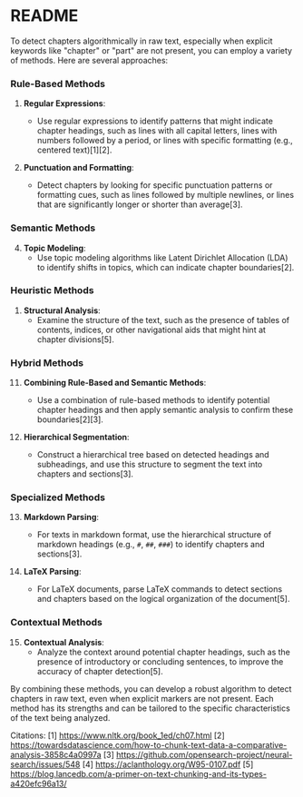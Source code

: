 # README
To detect chapters algorithmically in raw text, especially when explicit keywords like "chapter" or "part" are not present, you can employ a variety of methods. Here are several approaches:

### Rule-Based Methods

1. **Regular Expressions**:
   - Use regular expressions to identify patterns that might indicate chapter headings, such as lines with all capital letters, lines with numbers followed by a period, or lines with specific formatting (e.g., centered text)[1][2].

2. **Punctuation and Formatting**:
   - Detect chapters by looking for specific punctuation patterns or formatting cues, such as lines followed by multiple newlines, or lines that are significantly longer or shorter than average[3].

### Semantic Methods

4. **Topic Modeling**:
   - Use topic modeling algorithms like Latent Dirichlet Allocation (LDA) to identify shifts in topics, which can indicate chapter boundaries[2].

### Heuristic Methods

1.  **Structural Analysis**:
    - Examine the structure of the text, such as the presence of tables of contents, indices, or other navigational aids that might hint at chapter divisions[5].

### Hybrid Methods

11. **Combining Rule-Based and Semantic Methods**:
    - Use a combination of rule-based methods to identify potential chapter headings and then apply semantic analysis to confirm these boundaries[2][3].

12. **Hierarchical Segmentation**:
    - Construct a hierarchical tree based on detected headings and subheadings, and use this structure to segment the text into chapters and sections[3].

### Specialized Methods

13. **Markdown Parsing**:
    - For texts in markdown format, use the hierarchical structure of markdown headings (e.g., `#`, `##`, `###`) to identify chapters and sections[3].

14. **LaTeX Parsing**:
    - For LaTeX documents, parse LaTeX commands to detect sections and chapters based on the logical organization of the document[5].

### Contextual Methods

15. **Contextual Analysis**:
    - Analyze the context around potential chapter headings, such as the presence of introductory or concluding sentences, to improve the accuracy of chapter detection[5].

By combining these methods, you can develop a robust algorithm to detect chapters in raw text, even when explicit markers are not present. Each method has its strengths and can be tailored to the specific characteristics of the text being analyzed.

Citations:
[1] https://www.nltk.org/book_1ed/ch07.html
[2] https://towardsdatascience.com/how-to-chunk-text-data-a-comparative-analysis-3858c4a0997a
[3] https://github.com/opensearch-project/neural-search/issues/548
[4] https://aclanthology.org/W95-0107.pdf
[5] https://blog.lancedb.com/a-primer-on-text-chunking-and-its-types-a420efc96a13/